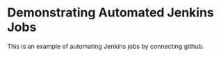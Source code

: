 # Demonstrating Automated Jenkins Jobs
This is an example of automating Jenkins jobs by connecting github.
